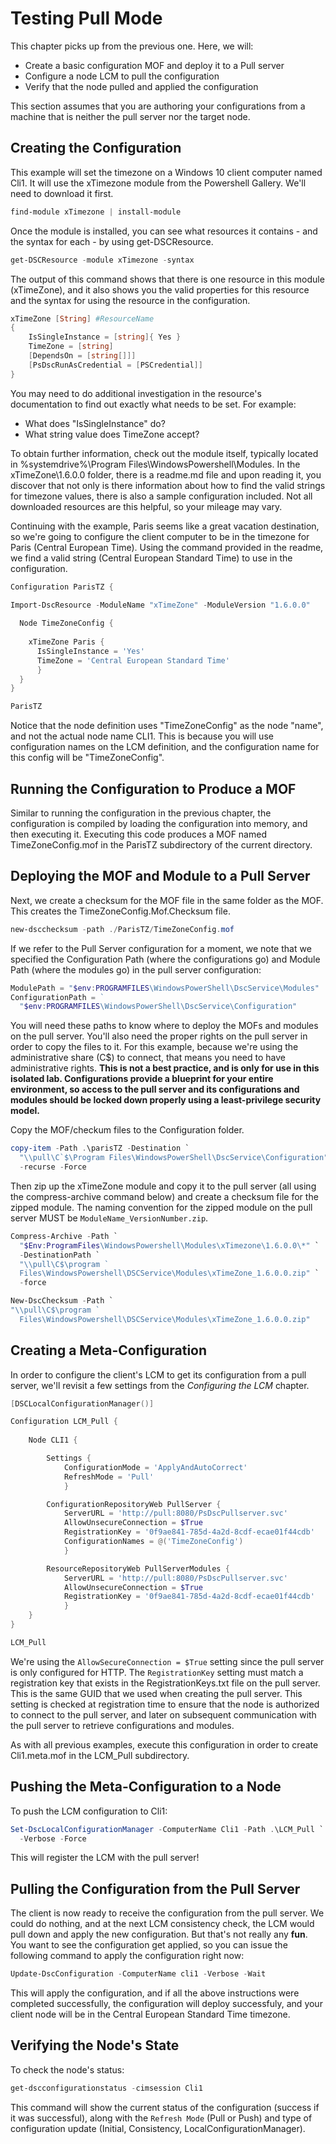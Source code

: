 # Testing Pull Mode
This chapter picks up from the previous one. Here, we will:

* Create a basic configuration MOF and deploy it to a Pull server
* Configure a node LCM to pull the configuration
* Verify that the node pulled and applied the configuration

This section assumes that you are authoring your configurations from a machine that is neither the pull server nor the target node.

## Creating the Configuration
This example will set the timezone on a Windows 10 client computer named Cli1. It will use the xTimezone module from the Powershell Gallery. We'll need to download it first.

```Powershell
find-module xTimezone | install-module
```

Once the module is installed, you can see what resources it contains - and the syntax for each - by using get-DSCResource.

```Powershell
get-DSCResource -module xTimezone -syntax
```

The output of this command shows that there is one resource in this module (xTimeZone), and it also shows you the valid properties for this resource and the syntax for using the resource in the configuration.  

```PowerShell
xTimeZone [String] #ResourceName
{
    IsSingleInstance = [string]{ Yes }
    TimeZone = [string]
    [DependsOn = [string[]]]
    [PsDscRunAsCredential = [PSCredential]]
}
```

You may need to do additional investigation in the resource's documentation to find out exactly what needs to be set. For example:

* What does "IsSingleInstance" do? 
* What string value does TimeZone accept? 

To obtain further information, check out the module itself, typically located in %systemdrive%\Program Files\WindowsPowershell\Modules. In the xTimeZone\1.6.0.0 folder, there is a readme.md file and upon reading it, you discover that not only is there information about how to find the valid strings for timezone values, there is also a sample configuration included. Not all downloaded resources are this helpful, so your mileage may vary.  

Continuing with the example, Paris seems like a great vacation destination, so we're going to configure the client computer to be in the timezone for Paris (Central European Time). Using the command provided in the readme, we find a valid string (Central European Standard Time) to use in the configuration.

```Powershell
Configuration ParisTZ {

Import-DscResource -ModuleName "xTimeZone" -ModuleVersion "1.6.0.0"  
  
  Node TimeZoneConfig {
    
    xTimeZone Paris {
      IsSingleInstance = 'Yes'
      TimeZone = 'Central European Standard Time'
      }
  }
}  

ParisTZ 
```

Notice that the node definition uses "TimeZoneConfig" as the node "name", and not the actual node name CLI1. This is because you will use configuration names on the LCM definition, and the configuration name for this config will be "TimeZoneConfig".

## Running the Configuration to Produce a MOF
Similar to running the configuration in the previous chapter, the configuration is compiled by loading the configuration into memory, and then executing it. Executing this code produces a MOF named TimeZoneConfig.mof in the ParisTZ subdirectory of the current directory.

## Deploying the MOF and Module to a Pull Server
Next, we create a checksum for the MOF file in the same folder as the MOF. This creates the TimeZoneConfig.Mof.Checksum file.

```Powershell
new-dscchecksum -path ./ParisTZ/TimeZoneConfig.mof
```

If we refer to the Pull Server configuration for a moment, we note that we specified the Configuration Path (where the configurations go) and Module Path (where the modules go) in the pull server configuration:

```Powershell
ModulePath = "$env:PROGRAMFILES\WindowsPowerShell\DscService\Modules"
ConfigurationPath = ` 
  "$env:PROGRAMFILES\WindowsPowerShell\DscService\Configuration" 
```

You will need these paths to know where to deploy the MOFs and modules on the pull server. You'll also need the proper rights on the pull server in order to copy the files to it. For this example, because we're using the administrative share (C$) to connect, that means you need to have administrative rights. **This is not a best practice, and is only for use in this isolated lab. Configurations provide a blueprint for your entire environment, so access to the pull server and its configurations and modules should be locked down properly using a least-privilege security model.**

Copy the MOF/checkum files to the Configuration folder.

```PowerShell
copy-item -Path .\parisTZ -Destination `
  "\\pull\C`$\Program Files\WindowsPowerShell\DscService\Configuration" `
  -recurse -Force
```

Then zip up the xTimeZone module and copy it to the pull server (all using the compress-archive command below) and create a checksum file for the zipped module. The naming convention for the zipped module on the pull server MUST be `ModuleName_VersionNumber.zip`.  

```PowerShell
Compress-Archive -Path `
  "$Env:ProgramFiles\WindowsPowershell\Modules\xTimezone\1.6.0.0\*" `
  -DestinationPath `
  "\\pull\C$\program `
  Files\WindowsPowershell\DSCService\Modules\xTimeZone_1.6.0.0.zip" `
  -force

New-DscChecksum -Path `
"\\pull\C$\program `
  Files\WindowsPowershell\DSCService\Modules\xTimeZone_1.6.0.0.zip"
```

## Creating a Meta-Configuration
In order to configure the client's LCM to get its configuration from a pull server, we'll revisit a few settings from the *Configuring the LCM* chapter.

```PowerShell
[DSCLocalConfigurationManager()]

Configuration LCM_Pull {
    
    Node CLI1 {

        Settings {
            ConfigurationMode = 'ApplyAndAutoCorrect'
            RefreshMode = 'Pull'
            }

        ConfigurationRepositoryWeb PullServer {
            ServerURL = 'http://pull:8080/PsDscPullserver.svc'
            AllowUnsecureConnection = $True
            RegistrationKey = '0f9ae841-785d-4a2d-8cdf-ecae01f44cdb'
            ConfigurationNames = @('TimeZoneConfig')
            }

        ResourceRepositoryWeb PullServerModules {
            ServerURL = 'http://pull:8080/PsDscPullserver.svc'
            AllowUnsecureConnection = $True
            RegistrationKey = '0f9ae841-785d-4a2d-8cdf-ecae01f44cdb'
            }
    }
}

LCM_Pull

```

We're using the `AllowSecureConnection = $True` setting since the pull server is only configured for HTTP. The `RegistrationKey` setting must match a registration key that exists in the RegistrationKeys.txt file on the pull server. This is the same GUID that we used when creating the pull server.  This setting is checked at registration time to ensure that the node is authorized to connect to the pull server, and later on subsequent communication with the pull server to retrieve configurations and modules.  

As with all previous examples, execute this configuration in order to create Cli1.meta.mof in the LCM_Pull subdirectory.

## Pushing the Meta-Configuration to a Node
To push the LCM configuration to Cli1:

```Powershell
Set-DscLocalConfigurationManager -ComputerName Cli1 -Path .\LCM_Pull `
  -Verbose -Force
```

This will register the LCM with the pull server!

## Pulling the Configuration from the Pull Server
The client is now ready to receive the configuration from the pull server.  We could do nothing, and at the next LCM consistency check, the LCM would pull down and apply the new configuration.  But that's not really any **fun**.  You want to see the configuration get applied, so you can issue the following command to apply the configuration right now:

```Powershell
Update-DscConfiguration -ComputerName cli1 -Verbose -Wait
```

This will apply the configuration, and if all the above instructions were completed successfully, the configuration will deploy successfuly, and your client node will be in the Central European Standard Time timezone.

## Verifying the Node's State
To check the node's status:

```Powershell
get-dscconfigurationstatus -cimsession Cli1
```

This command will show the current status of the configuration (success if it was successful), along with the `Refresh Mode` (Pull or Push) and type of configuration update (Initial, Consistency, LocalConfigurationManager).




